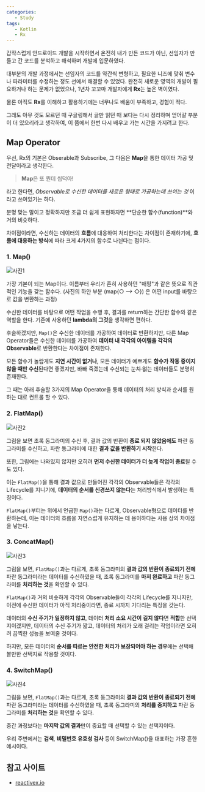 ```yaml
---
categories: 
   - Study
tags:
   - Kotlin
   - Rx
---
```


갑작스럽게 안드로이드 개발을 시작하면서 온전히 내가 만든 코드가 아닌, 선임자가 만들고 간 코드를 분석하고 해석하며 개발에 입문하였다.

대부분의 개발 과정에서는 선임자의 코드를 약간씩 변형하고, 필요한 니즈에 맞춰 변수나 파라미터를 수정하는 정도 선에서 해결할 수 있었다. 완전히 새로운 영역의 개발이 필요하거나 하는 문제가 없었으나, 1년차 꼬꼬마 개발자에게 **Rx**는 높은 벽이였다.

물론 아직도 **Rx**를 이해하고 활용하기에는 너무나도 배움이 부족하고, 경험이 적다. 

그래도 아무 것도 모르던 때 구글링해서 글만 읽던 때 보다는 다시 정리하며 얻어갈 부분이 더 있으리라고 생각하여, 이 쯤에서 한번 다시 배우고 가는 시간을 가지려고 한다.

## Map Operator

우선, Rx의 기본은 Obserable과 Subscribe, 그 다음은 **Map**을 통한 데이터 가공 및 전달이라고 생각한다.

> **Map**은 또 뭔데 씹덕아!

라고 한다면, *Observable로 수신한 데이터를 새로운 형태로 가공하는데 쓰이는 것* 이라고 쓰여있기는 하다.

분명 맞는 말이고 정확하지만 조금 더 쉽게 표현하자면 **단순한 함수(function)**와 거의 비슷하다.

차이점이라면, 수신하는 데이터의 **흐름**에 대응하여 처리한다는 차이점이 존재하기에, **흐름에 대응하는 방식**에 따라 크게 4가지의 함수로 나뉜다는 점이다.



### 1. Map()

![사진1](https://github.com/danggai/danggai.github.io/blob/master/assets/image/20200921/01.png?raw=true)

가장 기본이 되는 Map이다. 이름부터 우리가 흔히 사용하던 "매핑"과 같은 뜻으로 직관적인 기능을 갖는 함수다.
(사진의 하얀 부분 (map{○ --> ◇}) 은 어떤 input를 바탕으로 값을 변환하는 과정)

수신한 데이터를 바탕으로 어떤 작업을 수행 후, 결과를 return하는 간단한 함수와 같은 역할을 한다. 기존에 사용하던 **lambda의 그것**을 생각하면 편하다.

후술하겠지만, `Map()`은 수신한 데이터를 가공하여 데이터로 반환하지만, 다른 Map Operator들은 수신한 데이터를 가공하여 **데이터 내 각각의 아이템을 각각의 Observable**로 반환한다는 차이점이 존재한다. 



모든 함수가 놀랍게도 **지연 시간이 없거나**, 모든 데이터가 예쁘게도 **함수가 작동 중이지 않을 때만 수신**된다면 좋겠지만, 바빠 죽겠는데 수신되는 ~~눈치 없는~~ 데이터들도 분명히 존재한다.

그 때는 아래 후술할 3가지의 Map Operator을 통해 데이터의 처리 방식과 순서를 원하는 대로 컨트롤 할 수 있다. 



### 2. FlatMap()

![사진2](https://github.com/danggai/danggai.github.io/blob/master/assets/image/20200921/02.png?raw=true)

그림을 보면 초록 동그라미의 수신 후, 결과 값의 반환이 **종료 되지 않았음에도** 파란 동그라미를 수신하고, 파란 동그라미에 대한 **결과 값을 반환하기 시작**한다.

또한, 그림에는 나와있지 않지만 오히려 **먼저 수신한 데이터가 더 늦게 작업이 종료**될 수도 있다.

이는 `FlatMap()`을 통해 결과 값으로 만들어진 각각의 Observable들은 각각의 Lifecycle를 지니기에, **데이터의 순서를 신경쓰지 않는다**는 처리방식에서 발생하는 특징이다.



`FlatMap()`부터는 위에서 언급한 `Map()`과는 다르게, Observable형으로 데이터를 반환하는데, 이는 데이터의 흐름을 자연스럽게 유지하는 데 용이하다는 사용 상의 차이점을 낳는다. 



### 3. ConcatMap()

![사진3](https://github.com/danggai/danggai.github.io/blob/master/assets/image/20200921/03.png?raw=true)

그림을 보면, `FlatMap()`과는 다르게, 초록 동그라미의 **결과 값의 반환이 종료되기 전에** 파란 동그라미라는 데이터를 수신하였을 때, 초록 동그라미를 **마저 완료하고** 파란 동그라미를 **처리하는 것**을 확인할 수 있다.

`FlatMap()`과 거의 비슷하게 각각의 Observable들이 각각의 Lifecycle를 지니지만, 이전에 수신한 데이터가 아직 처리중이라면, 종료 시까지 기다리는 특징을 갖는다.

데이터의 **수신 주기가 일정하지 않고**, 데이터 **처리 소요 시간이 길지 않다**면 **적합**한 선택지이겠지만, 데이터의 수신 주기가 짧고, 데이터의 처리가 오래 걸리는 작업이라면 오히려 끔찍한 성능을 보여줄 것이다.

하지만, 모든 데이터의 **순서를 따르는 안전한 처리가 보장되어야 하는 경우**에는 선택해 볼만한 선택지로 작용할 것이다.



### 4. SwitchMap()

![사진4](https://github.com/danggai/danggai.github.io/blob/master/assets/image/20200921/04.png?raw=true)

그림을 보면, `FlatMap()`과는 다르게, 초록 동그라미의 **결과 값의 반환이 종료되기 전에** 파란 동그라미라는 데이터를 수신하였을 때, 초록 동그라미의 **처리를 중지하고** 파란 동그라미를 **처리하는 것**을 확인할 수 있다.

중간 과정보다는 **마지막 값의 결과**만이 중요할 때 선택할 수 있는 선택지이다.

우리 주변에서는 **검색**, **비밀번호 유효성 검사** 등이 SwitchMap()을 대표하는 가장 흔한 예시이다.



## 참고 사이트

  - [reactivex.io](http://reactivex.io/RxJava/javadoc/io/reactivex/Flowable.html#flatMap-io.reactivex.functions.Function-)